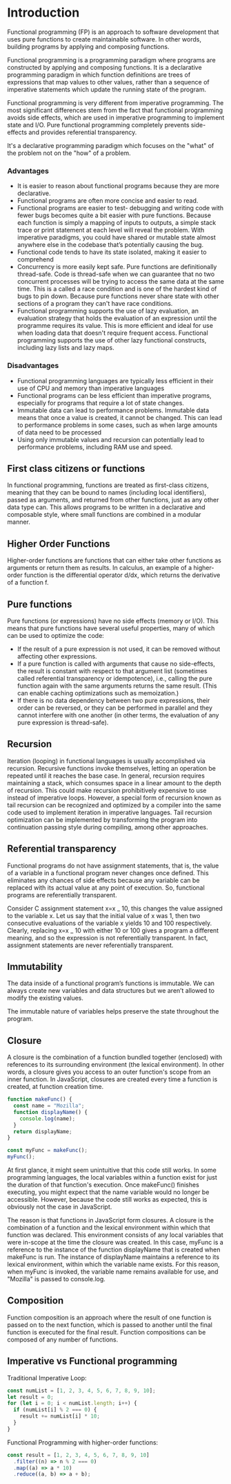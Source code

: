 # Introduction

Functional programming (FP) is an approach to software development that uses pure functions to create maintainable software. In other words, building programs by applying and composing functions.

Functional programming is a programming paradigm where programs are constructed by applying and composing functions. It is a declarative programming paradigm in which function definitions are trees of expressions that map values to other values, rather than a sequence of imperative statements which update the running state of the program.

Functional programming is very different from imperative programming. The most significant differences stem from the fact that functional programming avoids side effects, which are used in imperative programming to implement state and I/O. Pure functional programming completely prevents side-effects and provides referential transparency.

It's a declarative programming paradigm which focuses on the "what" of the problem not on the "how" of a problem.

### Advantages

- It is easier to reason about functional programs because they are more declarative.
- Functional programs are often more concise and easier to read.
- Functional programs are easier to test- debugging and writing code with fewer bugs becomes quite a bit easier with pure functions. Because each function is simply a mapping of inputs to outputs, a simple stack trace or print statement at each level will reveal the problem. With imperative paradigms, you could have shared or mutable state almost anywhere else in the codebase that’s potentially causing the bug.
- Functional code tends to have its state isolated, making it easier to comprehend
- Concurrency is more easily kept safe. Pure functions are definitionally thread-safe. Code is thread-safe when we can guarantee that no two concurrent processes will be trying to access the same data at the same time. This is a called a race condition and is one of the hardest kind of bugs to pin down. Because pure functions never share state with other sections of a program they can't have race conditions.
- Functional programming supports the use of lazy evaluation, an evaluation strategy that holds the evaluation of an expression until the programme requires its value. This is more efficient and ideal for use when loading data that doesn't require frequent access. Functional programming supports the use of other lazy functional constructs, including lazy lists and lazy maps.

### Disadvantages

- Functional programming languages are typically less efficient in their use of CPU and memory than imperative languages
- Functional programs can be less efficient than imperative programs, especially for programs that require a lot of state changes.
- Immutable data can lead to performance problems. Immutable data means that once a value is created, it cannot be changed. This can lead to performance problems in some cases, such as when large amounts of data need to be processed
- Using only immutable values and recursion can potentially lead to performance problems, including RAM use and speed.

## First class citizens or functions

In functional programming, functions are treated as first-class citizens, meaning that they can be bound to names (including local identifiers), passed as arguments, and returned from other functions, just as any other data type can. This allows programs to be written in a declarative and composable style, where small functions are combined in a modular manner.

## Higher Order Functions

Higher-order functions are functions that can either take other functions as arguments or return them as results. In calculus, an example of a higher-order function is the differential operator d/dx, which returns the derivative of a function f.

## Pure functions

Pure functions (or expressions) have no side effects (memory or I/O). This means that pure functions have several useful properties, many of which can be used to optimize the code:

- If the result of a pure expression is not used, it can be removed without affecting other expressions.
- If a pure function is called with arguments that cause no side-effects, the result is constant with respect to that argument list (sometimes called referential transparency or idempotence), i.e., calling the pure function again with the same arguments returns the same result. (This can enable caching optimizations such as memoization.)
- If there is no data dependency between two pure expressions, their order can be reversed, or they can be performed in parallel and they cannot interfere with one another (in other terms, the evaluation of any pure expression is thread-safe).

## Recursion

Iteration (looping) in functional languages is usually accomplished via recursion. Recursive functions invoke themselves, letting an operation be repeated until it reaches the base case. In general, recursion requires maintaining a stack, which consumes space in a linear amount to the depth of recursion. This could make recursion prohibitively expensive to use instead of imperative loops. However, a special form of recursion known as tail recursion can be recognized and optimized by a compiler into the same code used to implement iteration in imperative languages. Tail recursion optimization can be implemented by transforming the program into continuation passing style during compiling, among other approaches.

## Referential transparency

Functional programs do not have assignment statements, that is, the value of a variable in a functional program never changes once defined. This eliminates any chances of side effects because any variable can be replaced with its actual value at any point of execution. So, functional programs are referentially transparent.

Consider C assignment statement x=x _ 10, this changes the value assigned to the variable x. Let us say that the initial value of x was 1, then two consecutive evaluations of the variable x yields 10 and 100 respectively. Clearly, replacing x=x _ 10 with either 10 or 100 gives a program a different meaning, and so the expression is not referentially transparent. In fact, assignment statements are never referentially transparent.

## Immutability

The data inside of a functional program’s functions is immutable. We can always create new variables and data structures but we aren’t allowed to modify the existing values.

The immutable nature of variables helps preserve the state throughout the program.

## Closure

A closure is the combination of a function bundled together (enclosed) with references to its surrounding environment
(the lexical environment). In other words, a closure gives you access to an outer function's scope from an inner function.
In JavaScript, closures are created every time a function is created, at function creation time.

```js
function makeFunc() {
  const name = "Mozilla";
  function displayName() {
    console.log(name);
  }
  return displayName;
}

const myFunc = makeFunc();
myFunc();
```

At first glance, it might seem unintuitive that this code still works. In some programming languages, the local variables within a function exist for just the duration of that function's execution. Once makeFunc() finishes executing, you might expect that the name variable would no longer be accessible. However, because the code still works as expected, this is obviously not the case in JavaScript.

The reason is that functions in JavaScript form closures. A closure is the combination of a function and the lexical environment within which that function was declared. This environment consists of any local variables that were in-scope at the time the closure was created. In this case, myFunc is a reference to the instance of the function displayName that is created when makeFunc is run. The instance of displayName maintains a reference to its lexical environment, within which the variable name exists. For this reason, when myFunc is invoked, the variable name remains available for use, and "Mozilla" is passed to console.log.

## Composition

Function composition is an approach where the result of one function is passed on to the next function, which is passed to another until the final function is executed for the final result. Function compositions can be composed of any number of functions.

## Imperative vs Functional programming

Traditional Imperative Loop:

```js
const numList = [1, 2, 3, 4, 5, 6, 7, 8, 9, 10];
let result = 0;
for (let i = 0; i < numList.length; i++) {
  if (numList[i] % 2 === 0) {
    result += numList[i] * 10;
  }
}
```

Functional Programming with higher-order functions:

```js
const result = [1, 2, 3, 4, 5, 6, 7, 8, 9, 10]
  .filter((n) => n % 2 === 0)
  .map((a) => a * 10)
  .reduce((a, b) => a + b);
```
